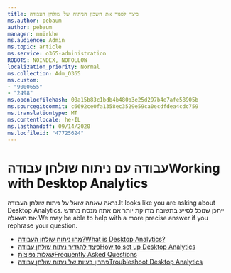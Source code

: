 ```yaml
---
title: כיצד לסגור את חשבון הניתוח של שולחן העבודה
ms.author: pebaum
author: pebaum
manager: mnirkhe
ms.audience: Admin
ms.topic: article
ms.service: o365-administration
ROBOTS: NOINDEX, NOFOLLOW
localization_priority: Normal
ms.collection: Adm_O365
ms.custom:
- "9000655"
- "2498"
ms.openlocfilehash: 00a15b83c1bdb4b480b3e25d297b4e7afe58905b
ms.sourcegitcommit: c6692ce0fa1358ec3529e59ca0ecdfdea4cdc759
ms.translationtype: MT
ms.contentlocale: he-IL
ms.lasthandoff: 09/14/2020
ms.locfileid: "47725624"
---
```

# <a name="working-with-desktop-analytics"></a><span data-ttu-id="0872c-102">עבודה עם ניתוח שולחן עבודה</span><span class="sxs-lookup"><span data-stu-id="0872c-102">Working with Desktop Analytics</span></span>

<span data-ttu-id="0872c-103">נראה שאתה שואל על ניתוח שולחן העבודה.</span><span class="sxs-lookup"><span data-stu-id="0872c-103">It looks like you are asking about Desktop Analytics.</span></span> <span data-ttu-id="0872c-104">ייתכן שנוכל לסייע בתשובה מדויקת יותר אם אתה מנסח מחדש את השאלה.</span><span class="sxs-lookup"><span data-stu-id="0872c-104">We may be able to help with a more precise answer if you rephrase your question.</span></span>

- [<span data-ttu-id="0872c-105">מהו ניתוח שולחן העבודה?</span><span class="sxs-lookup"><span data-stu-id="0872c-105">What is Desktop Analytics?</span></span>](https://docs.microsoft.com/configmgr/desktop-analytics/overview)
- [<span data-ttu-id="0872c-106">כיצד להגדיר ניתוח שולחן עבודה</span><span class="sxs-lookup"><span data-stu-id="0872c-106">How to set up Desktop Analytics</span></span>](https://docs.microsoft.com/configmgr/desktop-analytics/set-up)
- [<span data-ttu-id="0872c-107">שאלות נפוצות</span><span class="sxs-lookup"><span data-stu-id="0872c-107">Frequently Asked Questions</span></span>](https://docs.microsoft.com/configmgr/desktop-analytics/faq)
- [<span data-ttu-id="0872c-108">פתרון בעיות של ניתוח שולחן עבודה</span><span class="sxs-lookup"><span data-stu-id="0872c-108">Troubleshoot Desktop Analytics</span></span>](https://docs.microsoft.com/configmgr/desktop-analytics/troubleshooting)